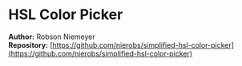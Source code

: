 # HSL Color Picker 

**Author:** Robson Niemeyer  
**Repository:** [https://github.com/nierobs/simplified-hsl-color-picker](https://github.com/nierobs/simplified-hsl-color-picker)
